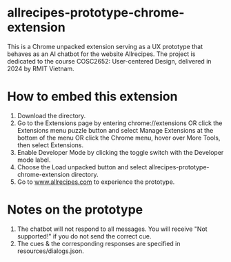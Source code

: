 # allrecipes-prototype-chrome-extension
This is a Chrome unpacked extension serving as a UX prototype that behaves as an AI chatbot for the website Allrecipes. The project is dedicated to the course COSC2652: User-centered Design, delivered in 2024 by RMIT Vietnam.

# How to embed this extension
1. Download the directory.
2. Go to the Extensions page by entering chrome://extensions
   OR click the Extensions menu puzzle button and select Manage Extensions at the bottom of the menu
   OR click the Chrome menu, hover over More Tools, then select Extensions.
4. Enable Developer Mode by clicking the toggle switch with the Developer mode label.
5. Choose the Load unpacked button and select allrecipes-prototype-chrome-extension directory.
6. Go to www.allrecipes.com to experience the prototype.

# Notes on the prototype
1. The chatbot will not respond to all messages. You will receive "Not supported!" if you do not send the correct cue.
2. The cues & the corresponding responses are specified in resources/dialogs.json.
